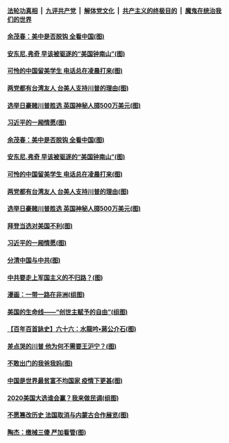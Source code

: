 ####  [法轮功真相](../../../../basic/blob/master/README.md?t=11050231) &nbsp;|&nbsp; [九评共产党](../../../../9ping.md/blob/master/README.md?t=11050231) &nbsp;|&nbsp; [解体党文化](../../../../jtdwh.md/blob/master/README.md?t=11050231)  &nbsp;|&nbsp; [共产主义的终极目的](../../../../gczydzjmd.md/blob/master/README.md?t=11050231) &nbsp;|&nbsp; [魔鬼在统治我们的世界](../../../../mgztzwmdsj.md/blob/master/README.md?t=11050231) 

#### [余茂春：美中是否脱钩 全看中国(图)](../pages/p4/951380.md?t=11050231) 

#### [安东尼.弗奇 早该被驱逐的“美国钟南山”(图)](../pages/p4/951386.md?t=11050231) 

#### [可怜的中国留美学生 电话总在凌晨打来(图)](../pages/p4/951383.md?t=11050231) 

#### [两党都有台湾友人 台美人支持川普的理由(图)](../pages/p4/951377.md?t=11050231) 

#### [选举日豪赌川普胜选 英国神秘人掷500万美元(图)](../pages/p4/951372.md?t=11050231) 

#### [习近平的一厢情愿(图)](../pages/p4/951272.md?t=11050231) 

#### [余茂春：美中是否脱钩 全看中国(图)](../pages/p4/951380.md?t=11050231) 

#### [安东尼.弗奇 早该被驱逐的“美国钟南山”(图)](../pages/p4/951386.md?t=11050231) 

#### [可怜的中国留美学生 电话总在凌晨打来(图)](../pages/p4/951383.md?t=11050231) 

#### [两党都有台湾友人 台美人支持川普的理由(图)](../pages/p4/951377.md?t=11050231) 

#### [选举日豪赌川普胜选 英国神秘人掷500万美元(图)](../pages/p4/951372.md?t=11050231) 

#### [拜登当选对美国不利(图)](../pages/p4/951371.md?t=11050231) 



#### [习近平的一厢情愿(图)](../pages/p4/951272.md?t=11050231) 

#### [分清中国与中共(图)](../pages/p4/951269.md?t=11050231) 

#### [中共要走上军国主义的不归路？(图)](../pages/p4/951261.md?t=11050231) 

#### [漫画：一带一路在非洲(组图)](../pages/p4/951259.md?t=11050231) 

#### [美国的生命线——“创世主赋予的自由”(组图)](../pages/p4/950590.md?t=11050231) 

#### [【百年百首詠史】六十六：水龍吟•蔣公介石(图)](../pages/p4/951252.md?t=11050231) 

#### [差点哭的川普 他为何不需要王沪宁？(图)](../pages/p4/951194.md?t=11050231) 

#### [不敢出门的我爸我妈(图)](../pages/p4/951140.md?t=11050231) 

#### [中国是世界最贫富不均国家 疫情下更甚(图)](../pages/p4/951139.md?t=11050231) 

#### [2020美国大选谁会赢？我来做民调(组图)](../pages/p4/951146.md?t=11050231) 

#### [不愿篡改历史 法国取消与内蒙古合作展览(图)](../pages/p4/951142.md?t=11050231) 

#### [陶杰：缴械三傻 严加看管(图)](../pages/p4/951141.md?t=11050231) 

